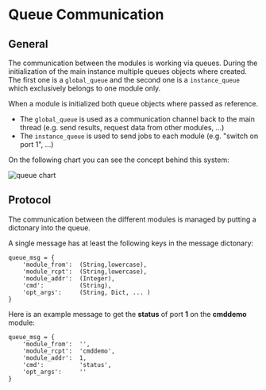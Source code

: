 Queue Communication
===================

General
-------

The communication between the modules is working via queues. During the initialization of the main instance multiple queues objects where created. The first one is a `global_queue` and the second one is a `instance_queue` which exclusively belongs to one module only.

When a module is initialized both queue objects where passed as reference.

- The `global_queue` is used as a communication channel back to the main thread (e.g. send results, request data from other modules, ...)
- The `instance_queue` is used to send jobs to each module (e.g. "switch on port 1", ...)

On the following chart you can see the concept behind this system:

![queue chart](../raw/master/docs/static_files/queue.chart.png)

Protocol
--------

The communication between the different modules is managed by putting a dictonary into the queue.

A single message has at least the following keys in the message dictonary:

    queue_msg = {
        'module_from':  (String,lowercase),
        'module_rcpt':  (String,lowercase),
        'module_addr':  (Integer),
        'cmd':          (String),
        'opt_args':     (String, Dict, ... )
    }

Here is an example message to get the **status** of port **1** on the **cmddemo** module:

    queue_msg = {
        'module_from':  '',
        'module_rcpt':  'cmddemo',
        'module_addr':  1, 
        'cmd':          'status',
        'opt_args':     ''
    }